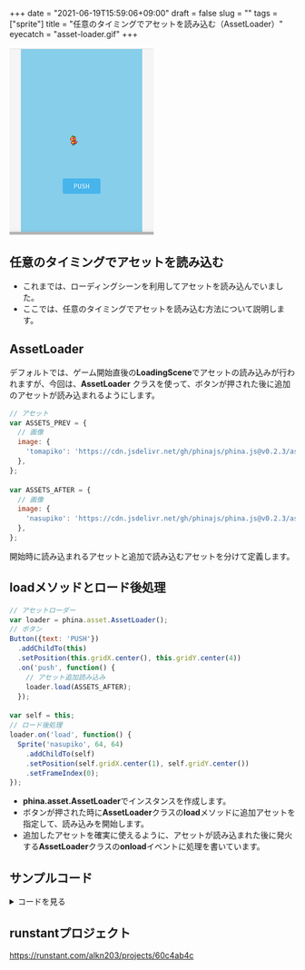 +++
date = "2021-06-19T15:59:06+09:00"
draft = false
slug = ""
tags = ["sprite"]
title = "任意のタイミングでアセットを読み込む（AssetLoader）"
eyecatch = "asset-loader.gif"
+++

![asset-loader](asset-loader.gif)

## 任意のタイミングでアセットを読み込む
* これまでは、ローディングシーンを利用してアセットを読み込んでいました。
* ここでは、任意のタイミングでアセットを読み込む方法について説明します。

## AssetLoader
デフォルトでは、ゲーム開始直後の**LoadingScene**でアセットの読み込みが行われますが、今回は、**AssetLoader** クラスを使って、ボタンが押された後に追加のアセットが読み込まれるようにします。

```js
// アセット
var ASSETS_PREV = {
  // 画像
  image: {
    'tomapiko': 'https://cdn.jsdelivr.net/gh/phinajs/phina.js@v0.2.3/assets/images/tomapiko.png',
  },
};

var ASSETS_AFTER = {
  // 画像
  image: {
    'nasupiko': 'https://cdn.jsdelivr.net/gh/phinajs/phina.js@v0.2.3/assets/images/character/nasupiyo.png',
  },
};
```
開始時に読み込まれるアセットと追加で読み込むアセットを分けて定義します。

## loadメソッドとロード後処理

```js
// アセットローダー
var loader = phina.asset.AssetLoader();
// ボタン
Button({text: 'PUSH'})
  .addChildTo(this)
  .setPosition(this.gridX.center(), this.gridY.center(4))
  .on('push', function() {
    // アセット追加読み込み
    loader.load(ASSETS_AFTER);
  });
    
var self = this;
// ロード後処理
loader.on('load', function() {
  Sprite('nasupiko', 64, 64)
    .addChildTo(self)
    .setPosition(self.gridX.center(1), self.gridY.center())
    .setFrameIndex(0);
});
```

* **phina.asset.AssetLoader**でインスタンスを作成します。
* ボタンが押された時に**AssetLoader**クラスの**load**メソッドに追加アセットを指定して、読み込みを開始します。
* 追加したアセットを確実に使えるように、アセットが読み込まれた後に発火する**AssetLoader**クラスの**onload**イベントに処理を書いています。

## サンプルコード
<details>
<summary>コードを見る</summary>

```js
/// グローバルに展開
phina.globalize();
// アセット
var ASSETS_PREV = {
  // 画像
  image: {
    'tomapiko': 'https://cdn.jsdelivr.net/gh/phinajs/phina.js@v0.2.3/assets/images/tomapiko.png',
  },
};

var ASSETS_AFTER = {
  // 画像
  image: {
    'nasupiko': 'https://cdn.jsdelivr.net/gh/phinajs/phina.js@v0.2.3/assets/images/character/nasupiyo.png',
  },
};
/*
 * メインシーン
 */
phina.define("MainScene", {
  // 継承
  superClass: 'DisplayScene',
  // コンストラクタ
  init: function() {
    // 親クラス初期化
    this.superInit();
    // 背景
    this.backgroundColor = 'skyblue';
    // スプライト画像作成
    Sprite('tomapiko')
      .addChildTo(this)
      .setPosition(this.gridX.center(-1), this.gridY.center());
    // アセットローダー
    var loader = phina.asset.AssetLoader();
    // ボタン
    Button({text: 'PUSH'})
      .addChildTo(this)
      .setPosition(this.gridX.center(), this.gridY.center(4))
      .on('push', function() {
        // アセット追加読み込み
        loader.load(ASSETS_AFTER);
      });
    
    var self = this;
    // ロード後処理
    loader.on('load', function() {
      Sprite('nasupiko', 64, 64)
        .addChildTo(self)
        .setPosition(self.gridX.center(1), self.gridY.center())
        .setFrameIndex(0);
    });
  },
});
/*
 * メイン処理
 */
phina.main(function() {
  // アプリケーションを生成
  var app = GameApp({
    // MainScene から開始
    startLabel: 'main',
    // アセット読み込み
    assets: ASSETS_PREV,
  });
  // fps表示
  //app.enableStats();
  // 実行
  app.run();
});
```

</details>

## runstantプロジェクト
https://runstant.com/alkn203/projects/60c4ab4c